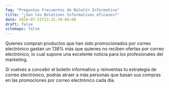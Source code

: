 ```yaml
---
faq: "Preguntas Frecuentes de Boletín Informativo"
title: "¿Son los Boletines Informativos eficases?"
date: 2019-07-21T13:31:39-04:00
draft: false
sitemaps: false
---
```


Quienes compran productos que han sido promocionados por correo electrónico gastan un 138% más que quienes no reciben ofertas por correo electrónico, lo cual supone una excelente noticia para los profesionales del marketing. 

Si vuelves a concebir el boletín informativo y reinventas tu estrategia de correo electrónico, podrás atraer a más personas que basan sus compras en las promociones por correo electrónico cada día.
